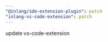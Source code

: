 ```yaml
---
"@inlang/ide-extension-plugin": patch
"inlang-vs-code-extension": patch
---
```


update vs-code-extension
